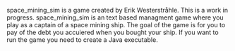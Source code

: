 space_mining_sim is a game created by Erik Westerstråhle.
This is a work in progress.
space_mining_sim is an text based managment game where you play as a captain of a space mining ship.
The goal of the game is for you to pay of the debt you accuiered when you bought your ship.
If you want to run the game you need to create a Java executable.
